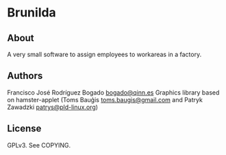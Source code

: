 Brunilda
========

About
-----
A very small software to assign employees to workareas in a factory.

Authors
-------
Francisco José Rodríguez Bogado <bogado@qinn.es>
Graphics library based on hamster-applet (Toms Bauģis <toms.baugis@gmail.com> and Patryk Zawadzki <patrys@pld-linux.org>)

License
-------
GPLv3. See COPYING.

